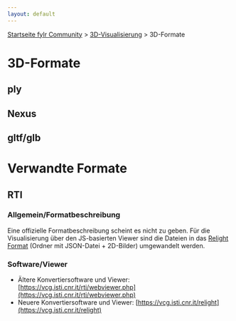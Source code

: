 ```yaml
---
layout: default
---
```


[Startseite fylr Community](/) &gt; [3D-Visualisierung](/3d/) &gt; 3D-Formate

# 3D-Formate

## ply

## Nexus

## gltf/glb

# Verwandte Formate

## RTI

### Allgemein/Formatbeschreibung

Eine offizielle Formatbeschreibung scheint es nicht zu geben.
Für die Visualisierung über den JS-basierten Viewer sind die Dateien in das [Relight Format](https://vcg.isti.cnr.it/relight/#format) (Ordner mit JSON-Datei + 2D-Bilder) umgewandelt werden.

### Software/Viewer

 * Ältere Konvertiersoftware und Viewer: [https://vcg.isti.cnr.it/rti/webviewer.php](https://vcg.isti.cnr.it/rti/webviewer.php)
 * Neuere Konvertiersoftware und Viewer: [https://vcg.isti.cnr.it/relight](https://vcg.isti.cnr.it/relight)

